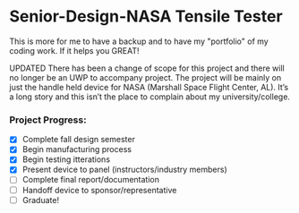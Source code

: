 # Senior-Design-NASA Tensile Tester

This is more for me to have a backup and to have my "portfolio" of my coding work. If it helps you GREAT!

UPDATED
There has been a change of scope for this project and there will no longer be an UWP to accompany project. The project will be mainly on 
just the handle held device for NASA (Marshall Space Flight Center, AL). It’s a long story and this isn’t the place to complain about my 
university/college.

### Project Progress:
- [X] Complete fall design semester
- [X] Begin manufacturing process
- [X] Begin testing itterations
- [X] Present device to panel (instructors/industry members)
- [ ] Complete final report/documentation
- [ ] Handoff device to sponsor/representative
- [ ] Graduate!
